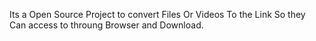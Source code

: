 Its a Open Source Project to convert Files Or Videos To the Link So they Can access to throung Browser and Download.
